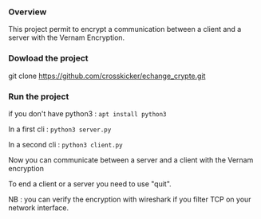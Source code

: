 ### Overview

This project permit to encrypt a communication between a client and a server with the Vernam Encryption.

### Dowload the project

git clone https://github.com/crosskicker/echange_crypte.git

### Run the project

if you don't have python3 : `apt install python3`

In a first cli : `python3 server.py`

In a second cli : `python3 client.py`

Now you can communicate between a server and a client with the Vernam  encryption

To end a client or a server you need to use "quit".

NB : you can verify the encryption with wireshark if you filter TCP on your network interface.
